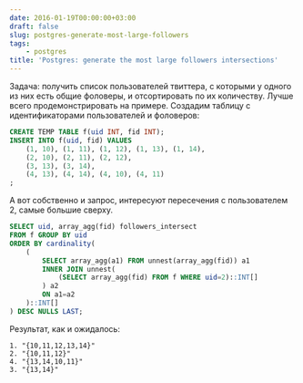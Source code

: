```yaml
---
date: 2016-01-19T00:00:00+03:00
draft: false
slug: postgres-generate-most-large-followers
tags:
    - postgres
title: 'Postgres: generate the most large followers intersections'
---
```


Задача: получить список пользователей твиттера, с которыми у одного из них есть общие фоловеры, и отсортировать по их количеству. Лучше всего продемонстрировать на примере. Создадим таблицу с идентификаторами пользователей и фоловеров:

```sql
CREATE TEMP TABLE f(uid INT, fid INT);
INSERT INTO f(uid, fid) VALUES
    (1, 10), (1, 11), (1, 12), (1, 13), (1, 14),
    (2, 10), (2, 11), (2, 12),
    (3, 13), (3, 14),
    (4, 13), (4, 14), (4, 10), (4, 11)
;
```

А вот собственно и запрос, интересуют пересечения с пользователем 2, самые большие сверху.

```sql
SELECT uid, array_agg(fid) followers_intersect
FROM f GROUP BY uid
ORDER BY cardinality(
    (
        SELECT array_agg(a1) FROM unnest(array_agg(fid)) a1
        INNER JOIN unnest(
            (SELECT array_agg(fid) FROM f WHERE uid=2)::INT[]
        ) a2
        ON a1=a2
    )::INT[]
) DESC NULLS LAST;
```

Результат, как и ожидалось:

```
1. "{10,11,12,13,14}"
2. "{10,11,12}"
4. "{13,14,10,11}"
3. "{13,14}"
```